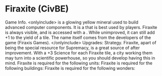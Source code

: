 # Firaxite (CivBE)

Game Info.
&lt;onlyinclude&gt; is a glowing yellow mineral used to build advanced computer components. It is a that is best used by players. Firaxite is always visible, and is accessed with a . While unimproved, it can still add +1 to the yield of a tile. The name itself comes from the developers of the game (Firaxis Games).
 &lt;/onlyinclude&gt;
Upgrades:
Strategy.
Firaxite, apart of being the special resource for Supremacy, is a great source of after improvement. With a +3 Science for each Firaxite tile, a city working them may turn into a scientific powerhouse, so you should develop having this in mind.
Firaxite is required for the following units:
Firaxite is required for the following buildings:
Firaxite is required for the following wonders: